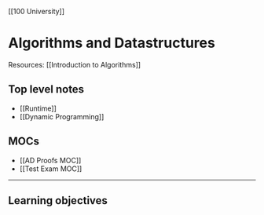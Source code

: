 [[100 University]]

# Algorithms and Datastructures
Resources:
[[Introduction to Algorithms]]

## Top level notes
- [[Runtime]]
- [[Dynamic Programming]]

## MOCs
- [[AD Proofs MOC]]
- [[Test Exam MOC]]

---
## Learning objectives
